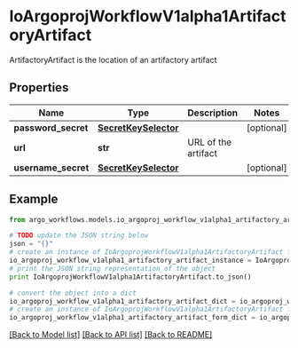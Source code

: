 # IoArgoprojWorkflowV1alpha1ArtifactoryArtifact

ArtifactoryArtifact is the location of an artifactory artifact

## Properties

Name | Type | Description | Notes
------------ | ------------- | ------------- | -------------
**password_secret** | [**SecretKeySelector**](SecretKeySelector.md) |  | [optional] 
**url** | **str** | URL of the artifact | 
**username_secret** | [**SecretKeySelector**](SecretKeySelector.md) |  | [optional] 

## Example

```python
from argo_workflows.models.io_argoproj_workflow_v1alpha1_artifactory_artifact import IoArgoprojWorkflowV1alpha1ArtifactoryArtifact

# TODO update the JSON string below
json = "{}"
# create an instance of IoArgoprojWorkflowV1alpha1ArtifactoryArtifact from a JSON string
io_argoproj_workflow_v1alpha1_artifactory_artifact_instance = IoArgoprojWorkflowV1alpha1ArtifactoryArtifact.from_json(json)
# print the JSON string representation of the object
print IoArgoprojWorkflowV1alpha1ArtifactoryArtifact.to_json()

# convert the object into a dict
io_argoproj_workflow_v1alpha1_artifactory_artifact_dict = io_argoproj_workflow_v1alpha1_artifactory_artifact_instance.to_dict()
# create an instance of IoArgoprojWorkflowV1alpha1ArtifactoryArtifact from a dict
io_argoproj_workflow_v1alpha1_artifactory_artifact_form_dict = io_argoproj_workflow_v1alpha1_artifactory_artifact.from_dict(io_argoproj_workflow_v1alpha1_artifactory_artifact_dict)
```
[[Back to Model list]](../README.md#documentation-for-models) [[Back to API list]](../README.md#documentation-for-api-endpoints) [[Back to README]](../README.md)


